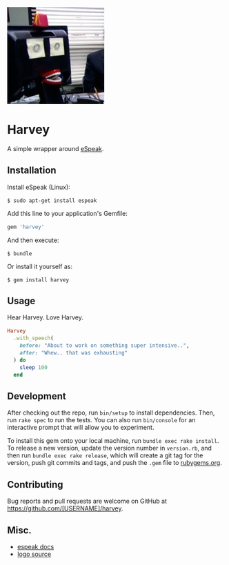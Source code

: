 <img src="logo/logo.png">

# Harvey

A simple wrapper around [eSpeak](http://espeak.sourceforge.net/).

## Installation

Install eSpeak (Linux):

```
$ sudo apt-get install espeak
```

Add this line to your application's Gemfile:

```ruby
gem 'harvey'
```

And then execute:

    $ bundle

Or install it yourself as:

    $ gem install harvey

## Usage

Hear Harvey. Love Harvey.

```ruby
Harvey
  .with_speech(
    before: "About to work on something super intensive..",
    after: "Whew.. that was exhausting"
  ) do
    sleep 100
  end
```

## Development

After checking out the repo, run `bin/setup` to install dependencies. Then, run `rake spec` to run the tests. You can also run `bin/console` for an interactive prompt that will allow you to experiment.

To install this gem onto your local machine, run `bundle exec rake install`. To release a new version, update the version number in `version.rb`, and then run `bundle exec rake release`, which will create a git tag for the version, push git commits and tags, and push the `.gem` file to [rubygems.org](https://rubygems.org).

## Contributing

Bug reports and pull requests are welcome on GitHub at https://github.com/[USERNAME]/harvey.

## Misc.

- [espeak docs](http://espeak.sourceforge.net/commands.html)
- [logo source](https://pbs.twimg.com/profile_images/816009717965320192/KZrCjncG_400x400.jpg)

